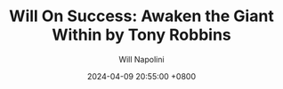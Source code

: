 ---
title: "Will On Success: Awaken the Giant Within by Tony Robbins"
author: Will Napolini
date: 2024-04-09 20:55:00 +0800
categories: [Mindset, Book-summaries]
tags:
  [
    awaken-the-giant-within,
    tony-robbins,
    self-help,
    personal-development,
    life-coaching,
    success-mindset,
    motivation,
    goal-setting,
    breakthroughs,
    inner-strength,
    personal-power,
    empowerment,
    positive-thinking,
    transformational-leadership,
    unleash-your-potential,
    mind-mastery,
    emotional-control,
    decision-making,
    communication-skills,
    habits-change,
    stress-management
  ]
image: https://pbs.twimg.com/media/GO1dOq0XYAEm5UH?format=jpg&name=large
alt: "Will On Success: Awaken the Giant Within by Tony Robbins"
fallback:
  - 
  # Replace with the URL of your backup image
  -
  # Replace with the URL of your backup image
---